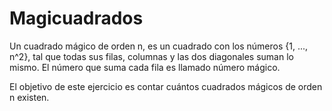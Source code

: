# Magicuadrados

Un cuadrado mágico de orden n, es un cuadrado con los números {1, ..., n^2}, tal que todas sus filas, columnas y las dos diagonales suman lo mismo. El número que suma cada fila es llamado número mágico.

El objetivo de este ejercicio es contar cuántos cuadrados mágicos de orden n existen.

